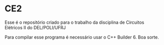# CE2
Esse é o repositório criado para o trabalho da disciplina de Circuitos Elétricos II do DEL/POLI/UFRJ

Para compilar esse programa é necessário usar o C++ Builder 6. Boa sorte.
